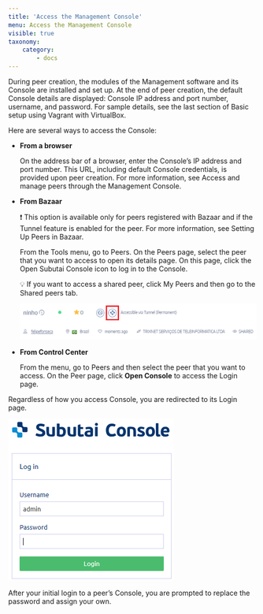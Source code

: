 ```yaml
---
title: 'Access the Management Console'
menu: Access the Management Console
visible: true
taxonomy:
    category:
        - docs
---
```


During peer creation, the modules of the Management software and its Console are installed and set up. At the end of peer creation, the default Console details are displayed: Console IP address and port number, username, and password. For sample details, see the last section of Basic setup using Vagrant with VirtualBox.

Here are several ways to access the Console:

* **From a browser**

  On the address bar of a browser, enter the Console’s IP address and port number. This URL, including default Console credentials, is provided upon peer creation. For more information, see Access and manage peers through the Management Console.	

* **From Bazaar**

  ❗️ This option is available only for peers registered with Bazaar and if the Tunnel feature is enabled for the peer. For more information, see Setting Up Peers in Bazaar.

  From the Tools menu, go to Peers. On the Peers page, select the peer that you want to access to open its details page. On this page, click the Open Subutai Console icon to log in to the Console.

  💡 If you want to access a shared peer, click My Peers and then go to the Shared peers tab. 
  
  ![Bazaar access](console-bazaar-access.png)

* **From Control Center**

  From the menu, go to Peers and then select the peer that you want to access. On the Peer page, click **Open Console** to access the Login page.

Regardless of how you access Console, you are redirected to its Login page.

![Console login](console-login.png)

After your initial login to a peer’s Console, you are prompted to replace the password and assign your own.

